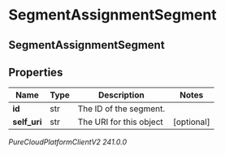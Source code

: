# SegmentAssignmentSegment

## SegmentAssignmentSegment

## Properties

|Name | Type | Description | Notes|
|------------ | ------------- | ------------- | -------------|
| **id** | str | The ID of the segment. | |
| **self_uri** | str | The URI for this object | [optional] |



_PureCloudPlatformClientV2 241.0.0_
